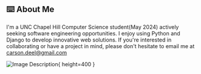 ## ⌨️ About Me
I'm a UNC Chapel Hill Computer Science student(May 2024) actively seeking software engineering opportunities. I enjoy using Python and Django to develop innovative web solutions. If you're interested in collaborating or have a project in mind, please don't hesitate to email me at carson.deel@gmail.com

![Image Description](https://wakatime.com/share/@018e401e-daa3-430b-8259-56945384c441/80d06bdc-a1b0-4f7b-b468-d1d17f3d910a.svg){ height=400 }
